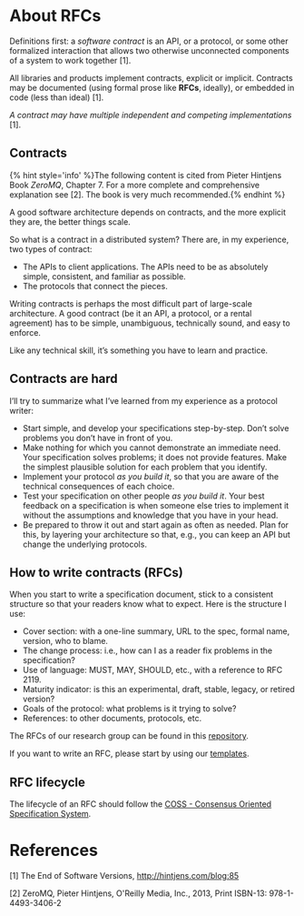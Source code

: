# About RFCs

Definitions first: a *software contract* is an API, or a protocol, or some other formalized interaction that allows two otherwise unconnected components of a system to work together [1].

All libraries and products implement contracts, explicit or implicit. Contracts may be documented (using formal prose like **RFCs**, ideally), or embedded in code (less than ideal) [1].

*A contract may have multiple independent and competing implementations* [1].

## Contracts

{% hint style='info' %}The following content is cited from Pieter Hintjens Book *ZeroMQ*, Chapter 7. For a more complete and comprehensive explanation see [2]. The book is very much recommended.{% endhint %}

A good software architecture depends on contracts, and the more explicit they are, the better things scale.

So what is a contract in a distributed system? There are, in my experience, two types of contract:

- The APIs to client applications. The APIs need to be as absolutely simple, consistent, and familiar as possible.
- The protocols that connect the pieces.

Writing contracts is perhaps the most difficult part of large-scale architecture. A good contract (be it an API, a protocol, or a rental agreement) has to be simple, unambiguous, technically sound, and easy to enforce.

Like any technical skill, it’s something you have to learn and practice.

## Contracts are hard

I’ll try to summarize what I’ve learned from my experience as a protocol writer:

- Start simple, and develop your specifications step-by-step. Don’t solve problems you don’t have in front of you.
- Make nothing for which you cannot demonstrate an immediate need. Your specification solves problems; it does not provide features. Make the simplest plausible solution for each problem that you identify.
- Implement your protocol *as you build it*, so that you are aware of the technical consequences of each choice.
- Test your specification on other people *as you build it*. Your best feedback on a specification is when someone else tries to implement it without the assumptions and knowledge that you have in your head.
- Be prepared to throw it out and start again as often as needed. Plan for this, by layering your architecture so that, e.g., you can keep an API but change the underlying protocols.

## How to write contracts (RFCs)

When you start to write a specification document, stick to a consistent structure so that your readers know what to expect. Here is the structure I use:

- Cover section: with a one-line summary, URL to the spec, formal name, version, who to blame.
- The change process: i.e., how can I as a reader fix problems in the specification?
- Use of language: MUST, MAY, SHOULD, etc., with a reference to RFC 2119.
- Maturity indicator: is this an experimental, draft, stable, legacy, or retired version?
- Goals of the protocol: what problems is it trying to solve?
- References: to other documents, protocols, etc.

The RFCs of our research group can be found in this [repository](https://gitlab.hrz.tu-chemnitz.de/DioneCG/RFC).

If you want to write an RFC, please start by using our [templates](https://gitlab.hrz.tu-chemnitz.de/DioneCG/RFC/tree/master/templates).

## RFC lifecycle

The lifecycle of an RFC should follow the [COSS - Consensus Oriented Specification System](https://rfc.unprotocols.org/spec:2/COSS/).

# References

[1] The End of Software Versions, http://hintjens.com/blog:85

[2] ZeroMQ, Pieter Hintjens, O'Reilly Media, Inc., 2013, Print ISBN-13: 978-1-4493-3406-2
